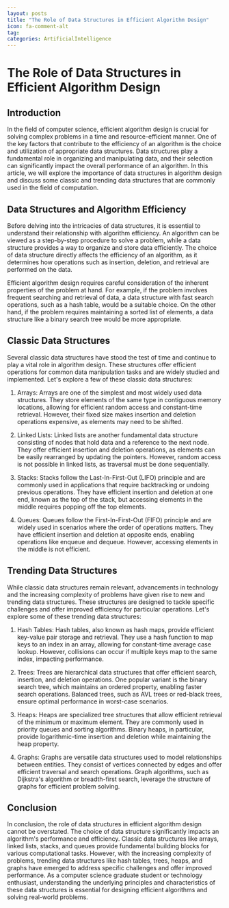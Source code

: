 ```yaml
---
layout: posts
title: "The Role of Data Structures in Efficient Algorithm Design"
icon: fa-comment-alt
tag:      
categories: ArtificialIntelligence
---
```



# The Role of Data Structures in Efficient Algorithm Design

## Introduction

In the field of computer science, efficient algorithm design is crucial for solving complex problems in a time and resource-efficient manner. One of the key factors that contribute to the efficiency of an algorithm is the choice and utilization of appropriate data structures. Data structures play a fundamental role in organizing and manipulating data, and their selection can significantly impact the overall performance of an algorithm. In this article, we will explore the importance of data structures in algorithm design and discuss some classic and trending data structures that are commonly used in the field of computation.

## Data Structures and Algorithm Efficiency

Before delving into the intricacies of data structures, it is essential to understand their relationship with algorithm efficiency. An algorithm can be viewed as a step-by-step procedure to solve a problem, while a data structure provides a way to organize and store data efficiently. The choice of data structure directly affects the efficiency of an algorithm, as it determines how operations such as insertion, deletion, and retrieval are performed on the data.

Efficient algorithm design requires careful consideration of the inherent properties of the problem at hand. For example, if the problem involves frequent searching and retrieval of data, a data structure with fast search operations, such as a hash table, would be a suitable choice. On the other hand, if the problem requires maintaining a sorted list of elements, a data structure like a binary search tree would be more appropriate.

## Classic Data Structures

Several classic data structures have stood the test of time and continue to play a vital role in algorithm design. These structures offer efficient operations for common data manipulation tasks and are widely studied and implemented. Let's explore a few of these classic data structures:

1. Arrays: Arrays are one of the simplest and most widely used data structures. They store elements of the same type in contiguous memory locations, allowing for efficient random access and constant-time retrieval. However, their fixed size makes insertion and deletion operations expensive, as elements may need to be shifted.

2. Linked Lists: Linked lists are another fundamental data structure consisting of nodes that hold data and a reference to the next node. They offer efficient insertion and deletion operations, as elements can be easily rearranged by updating the pointers. However, random access is not possible in linked lists, as traversal must be done sequentially.

3. Stacks: Stacks follow the Last-In-First-Out (LIFO) principle and are commonly used in applications that require backtracking or undoing previous operations. They have efficient insertion and deletion at one end, known as the top of the stack, but accessing elements in the middle requires popping off the top elements.

4. Queues: Queues follow the First-In-First-Out (FIFO) principle and are widely used in scenarios where the order of operations matters. They have efficient insertion and deletion at opposite ends, enabling operations like enqueue and dequeue. However, accessing elements in the middle is not efficient.

## Trending Data Structures

While classic data structures remain relevant, advancements in technology and the increasing complexity of problems have given rise to new and trending data structures. These structures are designed to tackle specific challenges and offer improved efficiency for particular operations. Let's explore some of these trending data structures:

1. Hash Tables: Hash tables, also known as hash maps, provide efficient key-value pair storage and retrieval. They use a hash function to map keys to an index in an array, allowing for constant-time average case lookup. However, collisions can occur if multiple keys map to the same index, impacting performance.

2. Trees: Trees are hierarchical data structures that offer efficient search, insertion, and deletion operations. One popular variant is the binary search tree, which maintains an ordered property, enabling faster search operations. Balanced trees, such as AVL trees or red-black trees, ensure optimal performance in worst-case scenarios.

3. Heaps: Heaps are specialized tree structures that allow efficient retrieval of the minimum or maximum element. They are commonly used in priority queues and sorting algorithms. Binary heaps, in particular, provide logarithmic-time insertion and deletion while maintaining the heap property.

4. Graphs: Graphs are versatile data structures used to model relationships between entities. They consist of vertices connected by edges and offer efficient traversal and search operations. Graph algorithms, such as Dijkstra's algorithm or breadth-first search, leverage the structure of graphs for efficient problem solving.

## Conclusion

In conclusion, the role of data structures in efficient algorithm design cannot be overstated. The choice of data structure significantly impacts an algorithm's performance and efficiency. Classic data structures like arrays, linked lists, stacks, and queues provide fundamental building blocks for various computational tasks. However, with the increasing complexity of problems, trending data structures like hash tables, trees, heaps, and graphs have emerged to address specific challenges and offer improved performance. As a computer science graduate student or technology enthusiast, understanding the underlying principles and characteristics of these data structures is essential for designing efficient algorithms and solving real-world problems.